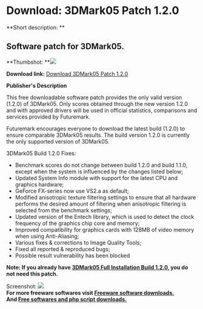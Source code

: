 # Download: 3DMark05 Patch 1.2.0

**Short description: **

## Software patch for 3DMark05.

  
**Thumbshot: **![](http://www.freewarefiles.com/screenshot/3dmark05_md.gif)   
  
**Download link:** [Download 3DMark05 Patch 1.2.0](http://freesoftwares.boysofts.com/3DMark05-Patch_program_13762.html)  
  

**Publisher's Description**  
  

This free downloadable software patch provides the only valid version (1.2.0)
of 3DMark05. Only scores obtained through the new version 1.2.0 and with
approved drivers will be used in official statistics, comparisons and services
provided by Futuremark.

Futuremark encourages everyone to download the latest build (1.2.0) to ensure
comparable 3DMark05 results. The build version 1.2.0 is currently the only
supported version of 3DMark05.

3DMark05 Build 1.2.0 Fixes:

  * Benchmark scores do not change between build 1.2.0 and build 1.1.0, except when the system is influenced by the changes listed below; 
  * Updated System Info module with support for the latest CPU and graphics hardware; 
  * GeForce FX-series now use VS2.a as default; 
  * Modified anisotropic texture filtering settings to ensure that all hardware performs the desired amount of filtering when anisotropic filtering is selected from the benchmark settings; 
  * Updated version of the Entech library, which is used to detect the clock frequency of the graphics chip core and memory; 
  * Improved compatibility for graphics cards with 128MB of video memory when using Anti-Aliasing; 
  * Various fixes & corrections to Image Quality Tools; 
  * Fixed all reported & reproduced bugs; 
  * Possible result vulnerability has been blocked 

**Note: If you already have [3DMark05 Full Installation Build 1.2.0](http://www.freewarefiles.com/program_9_91_13760.html), you do not need this patch.**

  
  
Screenshot: ![](http://www.freewarefiles.com/screenshot/3dmark05.gif)  
**For more freeware softwares visit [Freeware software downloads.](http://freesoftwares.boysofts.com/)**   
**And [Free softwares and php script downloads.](http://www.boysofts.com/)**

